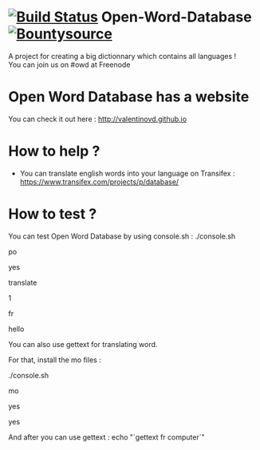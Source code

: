 # [![Build Status](https://travis-ci.org/ValentinOVD/Open-Word-Database.svg?branch=botupload)](https://travis-ci.org/ValentinOVD/Open-Word-Database) Open-Word-Database [![Bountysource](https://www.bountysource.com/badge/team?team_id=76329&style=raised)](https://www.bountysource.com/teams/vovd?utm_source=vOVD&utm_medium=shield&utm_campaign=raised)
  
A project for creating a big dictionnary which contains all languages !    
You can join us on #owd at Freenode 
 
# Open Word Database has a website

You can check it out here : http://valentinovd.github.io

# How to help ?

  
 - You can translate english words into your language on Transifex : https://www.transifex.com/projects/p/database/
  
  
# How to test ?
  You can test Open Word Database by using console.sh :
./console.sh

po

yes

translate

1

fr

hello

		
You can also use gettext for translating word.  
		
For that, install the mo files :

./console.sh

mo

yes

yes

And after you can use gettext : echo "\`gettext fr computer\`"

